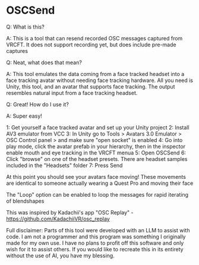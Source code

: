 # OSCSend


Q: What is this?

A: This is a tool that can resend recorded OSC messages captured from VRCFT. It does not support recording yet, but does include pre-made captures

Q: Neat, what does that mean?

A: This tool emulates the data coming from a face tracked headset into a face tracking avatar without needing face tracking hardware. All you need is Unity, this tool, and an avatar that supports face tracking. The output resembles natural input from a face tracking headset.

Q: Great! How do I use it?

A: Super easy!

1: Get yourself a face tracked avatar and set up your Unity project
2: Install AV3 emulator from VCC
3: In Unity go to Tools > Avatars 3.0 Emulator > OSC Control panel > and make sure "open socket" is enabled
4: Go into play mode, click the avatar prefab in your hierarchy, then in the inspector enable mouth and eye tracking in the VRCFT menua
5: Open OSCSend
6: Click "browse" on one of the headset presets. There are headset samples included in the "Headsets" folder
7: Press Send

At this point you should see your avatars face moving! These movements are identical to someone actually wearing a Quest Pro and moving their face

The "Loop" option can be enabled to loop the messages for rapid iterating of blendshapes

This was inspired by Kadachii's app "OSC Replay" - https://github.com/KadachiiVR/osc_replay


Full disclaimer: Parts of this tool were developed with an LLM to assist with code. I am not a programmer and this program was something I originally made for my own use. I have no plans to profit off this software and only wish for it to assist others. If you would like to recreate this in its entirety without the use of AI, you have my blessing. 
